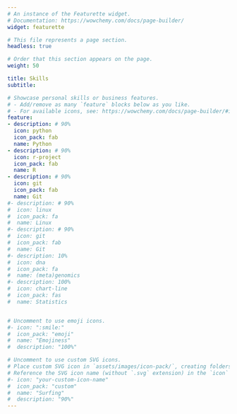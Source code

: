 ```yaml
---
# An instance of the Featurette widget.
# Documentation: https://wowchemy.com/docs/page-builder/
widget: featurette

# This file represents a page section.
headless: true

# Order that this section appears on the page.
weight: 50

title: Skills
subtitle:

# Showcase personal skills or business features.
# - Add/remove as many `feature` blocks below as you like.
# - For available icons, see: https://wowchemy.com/docs/page-builder/#icons
feature:
- description: # 90%
  icon: python
  icon_pack: fab
  name: Python
- description: # 90%
  icon: r-project
  icon_pack: fab
  name: R
- description: # 90%
  icon: git
  icon_pack: fab
  name: Git  
#- description: # 90%
#  icon: linux
#  icon_pack: fa
#  name: Linux  
#- description: # 90%
#  icon: git
#  icon_pack: fab
#  name: Git  
#- description: 10%
#  icon: dna
#  icon_pack: fa
#  name: (meta)genomics
#- description: 100%
#  icon: chart-line
#  icon_pack: fas
#  name: Statistics


# Uncomment to use emoji icons.
#- icon: ":smile:"
#  icon_pack: "emoji"
#  name: "Emojiness"
#  description: "100%"  

# Uncomment to use custom SVG icons.
# Place custom SVG icon in `assets/images/icon-pack/`, creating folders if necessary.
# Reference the SVG icon name (without `.svg` extension) in the `icon` field.
#- icon: "your-custom-icon-name"
#  icon_pack: "custom"
#  name: "Surfing"
#  description: "90%"
---
```

